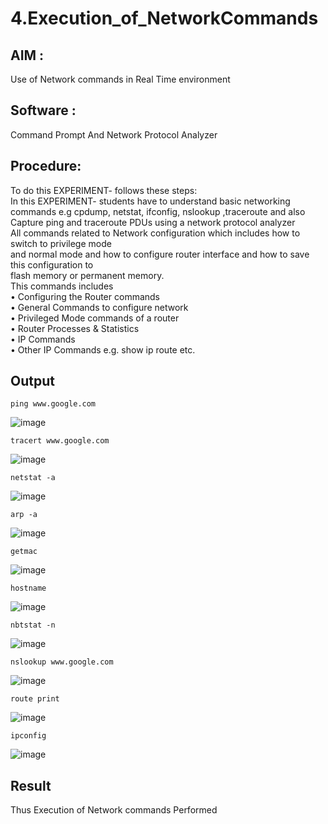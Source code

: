 # 4.Execution_of_NetworkCommands
## AIM :
Use of Network commands in Real Time environment
## Software : 
Command Prompt And Network Protocol Analyzer
## Procedure: 
To do this EXPERIMENT- follows these steps:
<BR>
In this EXPERIMENT- students have to understand basic networking commands e.g cpdump, netstat, ifconfig, nslookup ,traceroute and also Capture ping and traceroute PDUs using a network protocol analyzer 
<BR>
All commands related to Network configuration which includes how to switch to privilege mode
<BR>
and normal mode and how to configure router interface and how to save this configuration to
<BR>
flash memory or permanent memory.
<BR>
This commands includes
<BR>
• Configuring the Router commands
<BR>
• General Commands to configure network
<BR>
• Privileged Mode commands of a router 
<BR>
• Router Processes & Statistics
<BR>
• IP Commands
<BR>
• Other IP Commands e.g. show ip route etc.
<BR>

## Output
```
ping www.google.com
```

![image](https://github.com/user-attachments/assets/7b747d46-a8c3-44fa-b27e-2ab5b27ba27b)

```
tracert www.google.com
```

![image](https://github.com/user-attachments/assets/0dc9eb89-e5fe-443c-b7ab-fa252faa0f54)

```
netstat -a
```

![image](https://github.com/user-attachments/assets/ee781d86-edcf-4cf5-b730-e9c825d35bb4)

```
arp -a
```

![image](https://github.com/user-attachments/assets/1b805de6-e49d-4dec-90b0-e2372256b0e0)

```
getmac
```

![image](https://github.com/user-attachments/assets/03cabc02-ec37-4c78-a55b-f7a8b58e4207)

```
hostname
```

![image](https://github.com/user-attachments/assets/cbf8de25-c9f8-4695-a702-d437abb3d730)

```
nbtstat -n
```

![image](https://github.com/user-attachments/assets/5520e90e-11f4-44fb-bd6d-0d505adbd6e9)

```
nslookup www.google.com
```

![image](https://github.com/user-attachments/assets/56ade2f5-0bd4-4e15-8134-28c54fcbb615)

```
route print
```

![image](https://github.com/user-attachments/assets/6c1eb757-0f29-450b-b72a-55fadb04f31c)

```
ipconfig
```

![image](https://github.com/user-attachments/assets/38d43691-3c61-4d6b-ad7f-19460921b47a)


## Result
Thus Execution of Network commands Performed 
